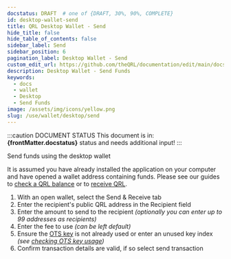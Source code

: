 ```yaml
---
docstatus: DRAFT  # one of {DRAFT, 30%, 90%, COMPLETE}
id: desktop-wallet-send
title: QRL Desktop Wallet - Send
hide_title: false
hide_table_of_contents: false
sidebar_label: Send
sidebar_position: 6
pagination_label: Desktop Wallet - Send
custom_edit_url: https://github.com/theQRL/documentation/edit/main/docs/Wallet/qrl-wallet.md
description: Desktop Wallet - Send Funds
keywords:
  - docs
  - wallet
  - Desktop
  - Send Funds
image: /assets/img/icons/yellow.png
slug: /use/wallet/desktop/send
---
```


:::caution DOCUMENT STATUS 
<span>This document is in: <b>{frontMatter.docstatus}</b> status and needs additional input!</span>
:::


Send funds using the desktop wallet

It is assumed you have already installed the application on your computer and have opened a wallet address containing funds. Please see our guides to [check a QRL balance](#) or to [receive QRL](#).

1. With an open wallet, select the Send & Receive tab
2. Enter the recipient's public QRL address in the Recipient field
3. Enter the amount to send to the recipient *(optionally you can enter up to 99 addresses as recipients)*
4. Enter the fee to use *(can be left default)*
5. Ensure the [OTS key](#) is not already used or enter an unused key index *(see [checking OTS key usage](#))*
6. Confirm transaction details are valid, if so select send transaction


